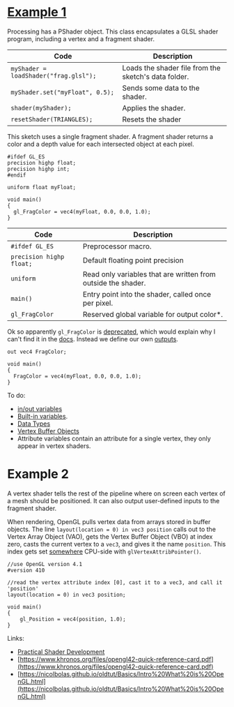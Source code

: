 # [Example 1](Examples/1_ColouredCube/Coloured-Cube.pde)

Processing has a PShader object. This class encapsulates a GLSL shader program, including a vertex and a fragment shader. 

| Code        | Description |
|-------------|-------------|
| `myShader = loadShader("frag.glsl");`   | Loads the shader file from the sketch's data folder.  |
| `myShader.set("myFloat", 0.5);`         | Sends some data to the shader.                        |
| `shader(myShader);`                     | Applies the shader.                                   |
| `resetShader(TRIANGLES);`               | Resets the shader                                     |

This sketch uses a single fragment shader. A fragment shader returns a color and a depth value for each intersected object at each pixel. 
```
#ifdef GL_ES
precision highp float;
precision highp int;
#endif

uniform float myFloat;

void main()
{
  gl_FragColor = vec4(myFloat, 0.0, 0.0, 1.0);
}
```

| Code        | Description |
|-------------|-------------|
| `#ifdef GL_ES`            | Preprocessor macro. |
| `precision highp float;`  | Default floating point precision |
| `uniform`                 | Read only variables that are written from outside the shader.  |
| `main()`                  | Entry point into the shader, called once per pixel. |
| `gl_FragColor`            | Reserved global variable for output color*.  |

Ok so apparently `gl_FragColor` is [deprecated](https://stackoverflow.com/questions/51459596/using-gl-fragcolor-vs-out-vec4-color), which would explain why I can't find it in the [docs](https://www.khronos.org/registry/OpenGL-Refpages/gl4/). Instead we define our own [outputs](https://www.khronos.org/opengl/wiki/Fragment_Shader#Outputs). 

```
out vec4 FragColor;

void main()
{
  FragColor = vec4(myFloat, 0.0, 0.0, 1.0);
}
```

To do:
- [in/out variables](https://learnopengl.com/Getting-started/Shaders)
- [Built-in variables](https://www.khronos.org/opengl/wiki/Built-in_Variable_(GLSL)).
- [Data Types](https://www.khronos.org/opengl/wiki/Data_Type_(GLSL))
- [Vertex Buffer Objects](https://stackoverflow.com/a/65372213)
- Attribute variables contain an attribute for a single vertex, they only appear in vertex shaders.

# Example 2

A vertex shader tells the rest of the pipeline where on screen each vertex of a mesh should be positioned. It can also output user-defined inputs to the fragment shader.

When rendering, OpenGL pulls vertex data from arrays stored in buffer objects. The line `layout(location = 0) in vec3 position` calls out to the Vertex Array Object (VAO), gets the Vertex Buffer Object (VBO) at index zero, casts the current vertex to a `vec3`, and gives it the name `position`. This index gets set [somewhere](https://github.com/processing/processing/tree/master/core/src/processing/opengl) CPU-side with `glVertexAttribPointer()`.

```
//use OpenGL version 4.1
#version 410

//read the vertex attribute index [0], cast it to a vec3, and call it 'position'
layout(location = 0) in vec3 position;

void main()
{
    gl_Position = vec4(position, 1.0);
}
```




Links: 
- [Practical Shader Development](https://www.amazon.com/Practical-Shader-Development-Fragment-Developers/dp/1484244567)
- [https://www.khronos.org/files/opengl42-quick-reference-card.pdf](https://www.khronos.org/files/opengl42-quick-reference-card.pdf)
- [https://nicolbolas.github.io/oldtut/Basics/Intro%20What%20is%20OpenGL.html](https://nicolbolas.github.io/oldtut/Basics/Intro%20What%20is%20OpenGL.html)
